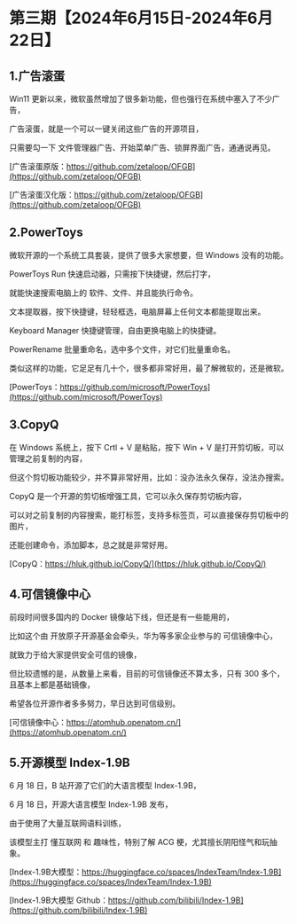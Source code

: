 # 第三期【2024年6月15日-2024年6月22日】

## 1.广告滚蛋

Win11 更新以来，微软虽然增加了很多新功能，但也强行在系统中塞入了不少广告，

广告滚蛋，就是一个可以一键关闭这些广告的开源项目，

只需要勾一下 文件管理器广告、开始菜单广告、锁屏界面广告，通通说再见。

[广告滚蛋原版：https://github.com/zetaloop/OFGB](https://github.com/zetaloop/OFGB)

[广告滚蛋汉化版：https://github.com/zetaloop/OFGB](https://github.com/zetaloop/OFGB)

## 2.PowerToys

微软开源的一个系统工具套装，提供了很多大家想要，但 Windows 没有的功能。

PowerToys Run 快速启动器，只需按下快捷键，然后打字，

就能快速搜索电脑上的 软件、文件、并且能执行命令。

文本提取器，按下快捷键，轻轻框选，电脑屏幕上任何文本都能提取出来。

Keyboard Manager 快捷键管理，自由更换电脑上的快捷键。

PowerRename 批量重命名，选中多个文件，对它们批量重命名。

类似这样的功能，它足足有几十个，很多都非常好用，最了解微软的，还是微软。

[PowerToys：https://github.com/microsoft/PowerToys](https://github.com/microsoft/PowerToys)

## 3.CopyQ

在 Windows 系统上，按下 Crtl + V 是粘贴，按下 Win + V 是打开剪切板，可以管理之前复制的内容，

但这个剪切板功能较少，并不算非常好用，比如：没办法永久保存，没法办搜索。

CopyQ 是一个开源的剪切板增强工具，它可以永久保存剪切板内容，

可以对之前复制的内容搜索，能打标签，支持多标签页，可以直接保存剪切板中的图片，

还能创建命令，添加脚本，总之就是非常好用。

[CopyQ：https://hluk.github.io/CopyQ/](https://hluk.github.io/CopyQ/)

## 4.可信镜像中心

前段时间很多国内的 Docker 镜像站下线，但还是有一些能用的，

比如这个由 开放原子开源基金会牵头，华为等多家企业参与的 可信镜像中心，

就致力于给大家提供安全可信的镜像，

但比较遗憾的是，从数量上来看，目前的可信镜像还不算太多，只有 300 多个，且基本上都是基础镜像，

希望各位开源作者多多努力，早日达到可信级别。

[可信镜像中心：https://atomhub.openatom.cn/](https://atomhub.openatom.cn/)

## 5.开源模型 Index-1.9B

6 月 18 日，B 站开源了它们的大语言模型 Index-1.9B，

6 月 18 日，开源大语言模型 Index-1.9B 发布，

由于使用了大量互联网语料训练，

该模型主打 懂互联网 和 趣味性，特别了解 ACG 梗，尤其擅长阴阳怪气和玩抽象。

[Index-1.9B大模型：https://huggingface.co/spaces/IndexTeam/Index-1.9B](https://huggingface.co/spaces/IndexTeam/Index-1.9B)

[Index-1.9B大模型 Github：https://github.com/bilibili/Index-1.9B](https://github.com/bilibili/Index-1.9B)

